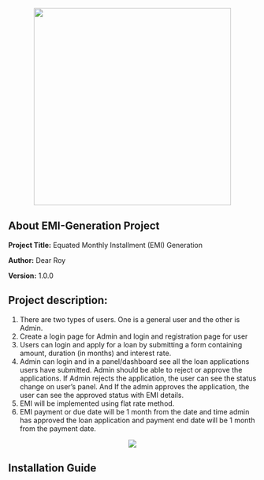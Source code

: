 <p align="center">
    <img src="https://i.ibb.co/8rdfXrh/imageonline-co-textimage.png" width="400">
</p>



## About EMI-Generation Project

<strong>Project Title:</strong> 
Equated Monthly Installment (EMI) Generation

<strong>Author:</strong> Dear Roy

<strong>Version:</strong> 1.0.0

## Project description:

1. There are two types of users. One is a general user and the other is Admin.
2. Create a login page for Admin and login and registration page for user
3. Users can login and apply for a loan by submitting a form containing amount, duration (in
months) and interest rate.
4. Admin can login and in a panel/dashboard see all the loan applications users have submitted.
Admin should be able to reject or approve the applications. If Admin rejects the application, the
user can see the status change on user’s panel. And If the admin approves the application, the
user can see the approved status with EMI details.
5. EMI will be implemented using flat rate method.
6. EMI payment or due date will be 1 month from the date and time admin has approved the loan
application and payment end date will be 1 month from the payment date.

<p align="center">
    <img src="https://i.ibb.co/BfrRc3j/EMI-Generation.png">
</p>


## Installation Guide

